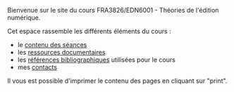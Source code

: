 





Bienvenue sur le site du cours FRA3826/EDN6001 - Théories de l'édition numérique. 

Cet espace rassemble les différents éléments du cours : 

- le [contenu des séances](/seances)
- les [ressources documentaires](documentation)
- les [références bibliographiques](/bibliographie) utilisées pour le cours
- mes [contacts](contact)

Il vous est possible d'imprimer le contenu des pages en cliquant sur "print". 